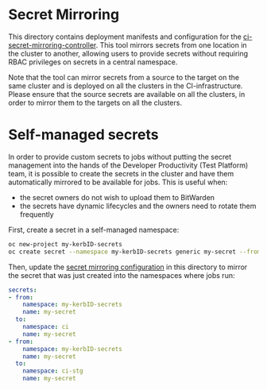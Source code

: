 # Secret Mirroring

This directory contains deployment manifests and configuration for the
[ci-secret-mirroring-controller](https://github.com/openshift/ci-secret-mirroring-controller).
This tool mirrors secrets from one location in the cluster to another, allowing
users to provide secrets without requiring RBAC privileges on secrets in a central
namespace.

Note that the tool can mirror secrets from a source to the target on the same cluster and 
is deployed on all the clusters in the CI-infrastructure.
Please ensure that the source secrets are available on all the clusters, in
order to mirror them to the targets on all the clusters.

# Self-managed secrets

In order to provide custom secrets to jobs without putting the secret management
into the hands of the Developer Productivity (Test Platform) team, it is possible
to create the secrets in the cluster and have them automatically mirrored to be
available for jobs. This is useful when:

 - the secret owners do not wish to upload them to BitWarden
 - the secrets have dynamic lifecycles and the owners need to rotate them frequently

First, create a secret in a self-managed namespace:

```sh
oc new-project my-kerbID-secrets
oc create secret --namespace my-kerbID-secrets generic my-secret --from-file secret.txt 
```

Then, update the [secret mirroring configuration](./_mapping.yaml) in this directory
to mirror the secret that was just created into the namespaces where jobs run:

```yaml
secrets:
- from:
    namespace: my-kerbID-secrets
    name: my-secret
  to:
    namespace: ci
    name: my-secret
- from:
    namespace: my-kerbID-secrets
    name: my-secret
  to:
    namespace: ci-stg
    name: my-secret
```
